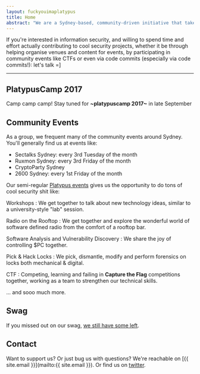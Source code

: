 ```yaml
---
layout: fuckyouimaplatypus
title: Home
abstract: "We are a Sydney-based, community-driven initiative that takes a hands-on approach in doing cool security stuff: we're less about debating the merits of the latest iteration of the PCI-PTS or whether a particular vulnerability should have a CVSS score of 6.75 or 6.77, and more about bringing together like-minded people to share ideas, work on cool information security projects and participate in community events together. Think of it as a casual infosec fight club of sorts: the only real rule is that you have to play."
---
```


If you're interested in information security, and willing to spend time and effort actually contributing to cool security projects, whether it be through helping organise venues and content for events, by participating in community events like CTFs or even via code commits (especially via code commits!): let's talk =]

***

## PlatypusCamp 2017

Camp camp camp! Stay tuned for **~platypuscamp 2017~** in late September

## Community Events

As a group, we frequent many of the community events around Sydney. You'll generally find us at events like:

- Sectalks Sydney: every 3rd Tuesday of the month
- Ruxmon Sydney: every 3rd Friday of the month
- CryptoParty Sydney
- 2600 Sydney: every 1st Friday of the month

Our semi-regular [Platypus events](http://www.meetup.com/en-AU/OWASP-Sydney-Web-Application-Security-Group/) gives us the opportunity to do tons of cool security shit like:

Workshops
: We get together to talk about new technology ideas, similar to a university-style "lab" session.

Radio on the Rooftop
: We get together and explore the wonderful world of software defined radio from the comfort of a rooftop bar.

Software Analysis and Vulnerability Discovery
: We share the joy of controlling $PC together.

Pick & Hack Locks
: We pick, dismantle, modify and perform forensics on locks both mechanical & digital.

CTF
: Competing, learning and failing in **Capture the Flag** competitions together, working as a team to strengthen our technical skills.

... and sooo much more.

## Swag

If you missed out on our swag,
[we still have some left](https://www.stickermule.com/user/1070711202/stickers).

## Contact

Want to support us? Or just bug us with questions? We're reachable on [{{ site.email }}](mailto:{{ site.email }}).
Or find us on [twitter](https://twitter.com/platypuspartay).
